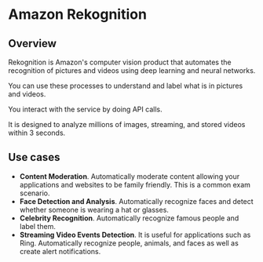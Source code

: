 # Amazon Rekognition

## Overview

Rekognition is Amazon's computer vision product that automates the recognition of pictures and videos using deep learning and neural networks.

You can use these processes to understand and label what is in pictures and videos.

You interact with the service by doing API calls.

It is designed to analyze millions of images, streaming, and stored videos within 3 seconds. 


## Use cases

- **Content Moderation**. Automatically moderate content allowing your applications and websites to be family friendly. This is a common exam scenario.
- **Face Detection and Analysis**. Automatically recognize faces and detect whether someone is wearing a hat or glasses.
- **Celebrity Recognition**. Automatically recognize famous people and label them.
- **Streaming Video Events Detection**. It is useful for applications such as Ring. Automatically recognize people, animals, and faces as well as create alert notifications.
